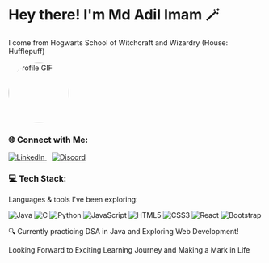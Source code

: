 

<div>
  <h1> Hey there! I'm Md Adil Imam 🪄 </h1>
  <p>I come from Hogwarts School of Witchcraft and Wizardry (House: Hufflepuff)</p>
</div>

  
  <img src="https://media0.giphy.com/media/v1.Y2lkPTc5MGI3NjExajJkZjRib2gxNzZ3eG0xNzd1N21iN3pzdTB3bDZ6cjhnZGs2ZmtxdCZlcD12MV9pbnRlcm5hbF9naWZfYnlfaWQmY3Q9Zw/WC8Ed8TSRVGnhcbY0v/giphy.gif" alt="Profile GIF" width="120" style="border-radius: 50%;" />

  <h3>🌐 Connect with Me:</h3>

<a href="https://www.linkedin.com/in/md-adil-imam/" target="_blank" title="Connect on LinkedIn">
  <img src="https://img.icons8.com/color/48/000000/linkedin.png" alt="LinkedIn" />
</a>

<a href="https://discord.com/users/761939696175546431" target="_blank" title="Join me on Discord">
  <img src="https://img.icons8.com/color/48/000000/discord--v2.png" alt="Discord" style="margin-left: 10px;" />
</a>



 
  <!-- Tech Stack -->
  <h3>💻 Tech Stack:</h3>
  <p>Languages & tools I've been exploring:</p>
  <p>
    <img src="https://img.icons8.com/color/48/000000/java-coffee-cup-logo.png" alt="Java"/>
    <img src="https://img.icons8.com/color/48/000000/c-programming.png" alt="C"/>
    <img src="https://img.icons8.com/color/48/000000/python--v1.png" alt="Python"/>
    <img src="https://img.icons8.com/color/48/000000/javascript--v1.png" alt="JavaScript"/>
    <img src="https://img.icons8.com/color/48/000000/html-5--v1.png" alt="HTML5"/>
    <img src="https://img.icons8.com/color/48/000000/css3.png" alt="CSS3"/>
    <img src="https://img.icons8.com/color/48/000000/react-native.png" alt="React"/>
    <img src="https://img.icons8.com/color/48/000000/bootstrap.png" alt="Bootstrap"/>
  </p>

  <p>🔍 Currently practicing DSA in Java and Exploring Web Development! </p>
  <p>Looking Forward to Exciting Learning Journey and Making a Mark in Life</p>
</div>
